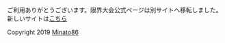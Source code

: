 ご利用ありがとうございます。限界大会公式ページは別サイトへ移転しました。  
新しいサイトは[こちら](https://genkai.open-w.net)

Copyright 2019 [Minato86](https://minato86.me/)
